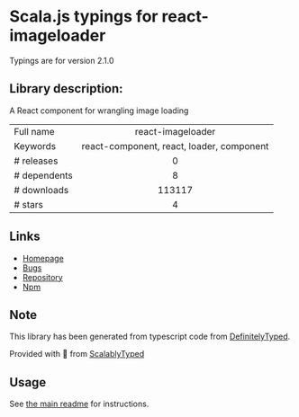 
# Scala.js typings for react-imageloader

Typings are for version 2.1.0

## Library description:
A React component for wrangling image loading

|                    |                 |
| ------------------ | :-------------: |
| Full name          | react-imageloader |
| Keywords           | react-component, react, loader, component |
| # releases         | 0 |
| # dependents       | 8 |
| # downloads        | 113117 |
| # stars            | 4 |

## Links
- [Homepage](https://github.com/hzdg/react-imageloader)
- [Bugs](https://github.com/hzdg/react-imageloader/issues)
- [Repository](https://github.com/hzdg/react-imageloader)
- [Npm](https://www.npmjs.com/package/react-imageloader)
    


## Note
This library has been generated from typescript code from [DefinitelyTyped](https://definitelytyped.org).

Provided with :purple_heart: from [ScalablyTyped](https://github.com/oyvindberg/ScalablyTyped)

## Usage
See [the main readme](../../readme.md) for instructions.


